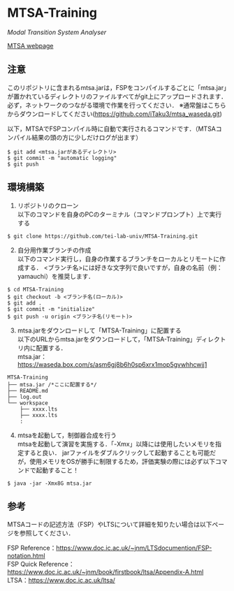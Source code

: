 # MTSA-Training
*Modal Transition System Analyser*

[MTSA webpage](http://mtsa.dc.uba.ar/)

## 注意 ##
このリポジトリに含まれるmtsa.jarは，FSPをコンパイルするごとに「mtsa.jar」が置かれているディレクトリのファイルすべてがgit上にアップロードされます．
必ず，ネットワークのつながる環境で作業を行ってください．
※通常盤はこちらからダウンロードしてください(https://github.com/iTaku3/mtsa_waseda.git)

以下，MTSAでFSPコンパイル時に自動で実行されるコマンドです．（MTSAコンパイル結果の頭の方に少しだけログが出ます）
```
$ git add <mtsa.jarがあるディレクトリ>
$ git commit -m "automatic logging"
$ git push
```

## 環境構築 ##
1. リポジトリのクローン  
以下のコマンドを自身のPCのターミナル（コマンドプロンプト）上で実行する
```
$ git clone https://github.com/tei-lab-univ/MTSA-Training.git
```

2. 自分用作業ブランチの作成  
以下のコマンド実行し，自身の作業するブランチをローカルとリモートに作成する．
<ブランチ名>には好きな文字列で良いですが，自身の名前（例：yamauchi）を推奨します．
```
$ cd MTSA-Training
$ git checkout -b <ブランチ名(ローカル)>
$ git add .
$ git commit -m "initialize"
$ git push -u origin <ブランチ名(リモート)>
```

3. mtsa.jarをダウンロードして「MTSA-Training」に配置する  
以下のURLからmtsa.jarをダウンロードして，「MTSA-Training」ディレクトリ内に配置する．  
mtsa.jar：https://waseda.box.com/s/asm6gj8b6h0sp6xrx1mop5gvwhhcwjj1
```
MTSA-Training
├── mtsa.jar /*ここに配置する*/
├── README.md
├── log.out
└── workspace
    ├── xxxx.lts
    ├── xxxx.lts
    :
```

4. mtsaを起動して，制御器合成を行う  
mtsaを起動して演習を実施する．「-Xmx」以降には使用したいメモリを指定すると良い．
jarファイルをダブルクリックして起動することも可能だが，使用メモリをOSが勝手に制限するため，評価実験の際には必ず以下コマンドで起動すること！
```
$ java -jar -Xmx8G mtsa.jar
```

## 参考 ##
MTSAコードの記述方法（FSP）やLTSについて詳細を知りたい場合は以下ページを参照してください．  
  
FSP Reference：https://www.doc.ic.ac.uk/~jnm/LTSdocumention/FSP-notation.html  
FSP Quick Reference：https://www.doc.ic.ac.uk/~jnm/book/firstbook/ltsa/Appendix-A.html  
LTSA：https://www.doc.ic.ac.uk/ltsa/  